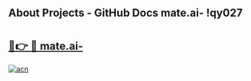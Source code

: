 ## About Projects - GitHub Docs mate.ai- !qy027

# <h2><a href="https://andorid.site?title=mate.ai-&ref=14PRO">🔗👉 🔴 mate.ai-</a></h2>

[![acn](https://github.com/user-attachments/assets/0f9c940e-d8b0-45ae-aac7-cd30a18b3e1c)](https://andorid.site?title=mate.ai-&ref=14PRO)

